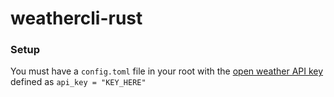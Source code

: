 # weathercli-rust

### Setup

You must have a `config.toml` file in your root with the [open weather API key](https://home.openweathermap.org) defined as `api_key = "KEY_HERE"`
